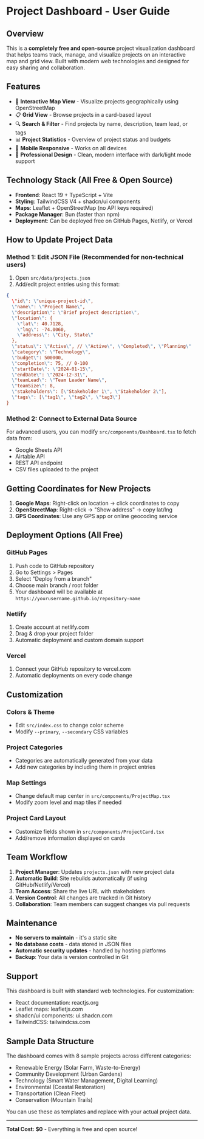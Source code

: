 # Project Dashboard - User Guide

## Overview

This is a **completely free and open-source** project visualization dashboard that helps teams track, manage, and visualize projects on an interactive map and grid view. Built with modern web technologies and designed for easy sharing and collaboration.

## Features

- 📍 **Interactive Map View** - Visualize projects geographically using OpenStreetMap
- 📋 **Grid View** - Browse projects in a card-based layout
- 🔍 **Search & Filter** - Find projects by name, description, team lead, or tags
- 📊 **Project Statistics** - Overview of project status and budgets
- 📱 **Mobile Responsive** - Works on all devices
- 🎨 **Professional Design** - Clean, modern interface with dark/light mode support

## Technology Stack (All Free & Open Source)

- **Frontend**: React 19 + TypeScript + Vite
- **Styling**: TailwindCSS V4 + shadcn/ui components  
- **Maps**: Leaflet + OpenStreetMap (no API keys required)
- **Package Manager**: Bun (faster than npm)
- **Deployment**: Can be deployed free on GitHub Pages, Netlify, or Vercel

## How to Update Project Data

### Method 1: Edit JSON File (Recommended for non-technical users)

1. Open `src/data/projects.json`
2. Add/edit project entries using this format:

```json
{
  \"id\": \"unique-project-id\",
  \"name\": \"Project Name\",
  \"description\": \"Brief project description\",
  \"location\": {
    \"lat\": 40.7128,
    \"lng\": -74.0060,
    \"address\": \"City, State\"
  },
  \"status\": \"Active\", // \"Active\", \"Completed\", \"Planning\"
  \"category\": \"Technology\",
  \"budget\": 500000,
  \"completion\": 75, // 0-100
  \"startDate\": \"2024-01-15\",
  \"endDate\": \"2024-12-31\",
  \"teamLead\": \"Team Leader Name\",
  \"teamSize\": 8,
  \"stakeholders\": [\"Stakeholder 1\", \"Stakeholder 2\"],
  \"tags\": [\"tag1\", \"tag2\", \"tag3\"]
}
```

### Method 2: Connect to External Data Source

For advanced users, you can modify `src/components/Dashboard.tsx` to fetch data from:
- Google Sheets API
- Airtable API  
- REST API endpoint
- CSV files uploaded to the project

## Getting Coordinates for New Projects

1. **Google Maps**: Right-click on location → click coordinates to copy
2. **OpenStreetMap**: Right-click → \"Show address\" → copy lat/lng
3. **GPS Coordinates**: Use any GPS app or online geocoding service

## Deployment Options (All Free)

### GitHub Pages
1. Push code to GitHub repository
2. Go to Settings > Pages
3. Select \"Deploy from a branch\" 
4. Choose main branch / root folder
5. Your dashboard will be available at `https://yourusername.github.io/repository-name`

### Netlify
1. Create account at netlify.com
2. Drag & drop your project folder
3. Automatic deployment and custom domain support

### Vercel
1. Connect your GitHub repository to vercel.com
2. Automatic deployments on every code change

## Customization

### Colors & Theme
- Edit `src/index.css` to change color scheme
- Modify `--primary`, `--secondary` CSS variables

### Project Categories
- Categories are automatically generated from your data
- Add new categories by including them in project entries

### Map Settings
- Change default map center in `src/components/ProjectMap.tsx`
- Modify zoom level and map tiles if needed

### Project Card Layout
- Customize fields shown in `src/components/ProjectCard.tsx`
- Add/remove information displayed on cards

## Team Workflow

1. **Project Manager**: Updates `projects.json` with new project data
2. **Automatic Build**: Site rebuilds automatically (if using GitHub/Netlify/Vercel)
3. **Team Access**: Share the live URL with stakeholders
4. **Version Control**: All changes are tracked in Git history
5. **Collaboration**: Team members can suggest changes via pull requests

## Maintenance

- **No servers to maintain** - it's a static site
- **No database costs** - data stored in JSON files
- **Automatic security updates** - handled by hosting platforms
- **Backup**: Your data is version controlled in Git

## Support

This dashboard is built with standard web technologies. For customization:
- React documentation: reactjs.org
- Leaflet maps: leafletjs.com  
- shadcn/ui components: ui.shadcn.com
- TailwindCSS: tailwindcss.com

## Sample Data Structure

The dashboard comes with 8 sample projects across different categories:
- Renewable Energy (Solar Farm, Waste-to-Energy)
- Community Development (Urban Gardens)
- Technology (Smart Water Management, Digital Learning)
- Environmental (Coastal Restoration)
- Transportation (Clean Fleet)
- Conservation (Mountain Trails)

You can use these as templates and replace with your actual project data.

---

**Total Cost: $0** - Everything is free and open source!